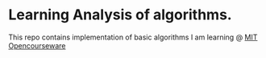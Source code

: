 # Learning Analysis of algorithms.
This repo contains implementation of basic algorithms I am learning @ [MIT Opencourseware](https://ocw.mit.edu/courses/electrical-engineering-and-computer-science/6-046j-introduction-to-algorithms-sma-5503-fall-2005/video-lectures/)
